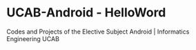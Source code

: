 # UCAB-Android - HelloWord
Codes and Projects of the Elective Subject Android | Informatics Engineering UCAB
